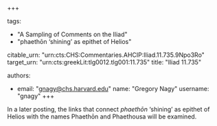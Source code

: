 +++

tags:
- "A Sampling of Comments on the Iliad"
- "phaethōn ‘shining’ as epithet of Helios"

citable_urn: "urn:cts:CHS:Commentaries.AHCIP:Iliad.11.735.9Npo3Ro"
target_urn: "urn:cts:greekLit:tlg0012.tlg001:11.735"
title: "Iliad 11.735"

authors:
- email: "gnagy@chs.harvard.edu"
  name: "Gregory Nagy"
  username: "gnagy"
+++

<p>In a later posting, the links that connect <em>phaethōn </em>‘shining’ as epithet of Helios with the names Phaethōn and Phaethousa will be examined.  </p>